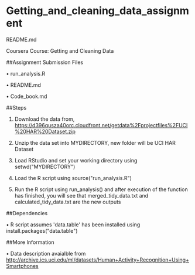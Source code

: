 # Getting_and_cleaning_data_assignment

README.md

Coursera Course: Getting and Cleaning Data

##Assignment Submission Files

• run_analysis.R

• README.md

• Code_book.md

##Steps

1. Download the data from, https://d396qusza40orc.cloudfront.net/getdata%2Fprojectfiles%2FUCI%20HAR%20Dataset.zip

2. Unzip the data set into MYDIRECTORY, new folder will be UCI HAR Dataset

3. Load RStudio and set your working directory using setwd("MYDIRECTORY")

4. Load the R script using source("run_analysis.R")

5. Run the R script using run_analysis() and after execution of the function has finished, you will see that merged_tidy_data.txt and calculated_tidy_data.txt are the new outputs

##Dependencies

• R script assumes 'data.table' has been installed using install.packages("data.table")

##More Information

• Data description avaialble from http://archive.ics.uci.edu/ml/datasets/Human+Activity+Recognition+Using+Smartphones
